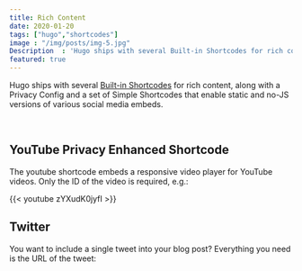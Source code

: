 ```yaml
---
title: Rich Content 
date: 2020-01-20
tags: ["hugo","shortcodes"]
image : "/img/posts/img-5.jpg"
Description  : 'Hugo ships with several Built-in Shortcodes for rich content, along with a Privacy Config and a set of Simple Shortcodes that enable.'
featured: true
---
```


Hugo ships with several [Built-in Shortcodes](https://gohugo.io/content-management/shortcodes/#use-hugos-built-in-shortcodes) for rich content, along with a Privacy Config and a set of Simple Shortcodes that enable static and no-JS versions of various social media embeds.

&nbsp;
## YouTube Privacy Enhanced Shortcode

The youtube shortcode embeds a responsive video player for YouTube videos. Only the ID of the video is required, e.g.:

{{< youtube zYXudK0jyfI >}}
&nbsp;

## Twitter

You want to include a single tweet into your blog post? Everything you need is the URL of the tweet:

<!-- {{< tweet 877500564405444608 >}} -->

 
<!--Photo by Dimitri Houtteman on Unsplash-->
